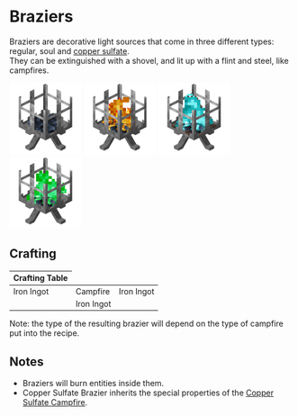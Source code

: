 # Braziers

<!--description:Learn everything about braziers, a new decorative light source.-->
<!--thumbnail:images/render/lit_brazier.png-->

Braziers are decorative light sources that come in three different types: regular, soul and [copper sulfate](copper_sulfate.md).  
They can be extinguished with a shovel, and lit up with a flint and steel, like campfires.

<div class="wiki-gallery">
<img alt="Brazier" src="../images/render/brazier.png" width="128" height="128" />
<img alt="Lit Brazier" src="../images/render/lit_brazier.png" width="128" height="128" />
<img alt="Soul Brazier" src="../images/render/soul_brazier.png" width="128" height="128" />
<img alt="Copper Sulfate Brazier" src="../images/render/copper_sulfate_brazier.png" width="128" height="128" />
</div>

## Crafting

<table class="crafting-grid">
<thead>
    <th>Crafting Table</th>
</thead>
<tbody>
    <tr>
        <td>Iron Ingot</td>
        <td>Campfire</td>
        <td>Iron Ingot</td>
    </tr>
    <tr>
        <td></td>
        <td>Iron Ingot</td>
        <td></td>
    </tr>
</tbody>
</table>

Note: the type of the resulting brazier will depend on the type of campfire put into the recipe.

## Notes

- Braziers will burn entities inside them.
- Copper Sulfate Brazier inherits the special properties of the [Copper Sulfate Campfire](copper_sulfate.md#copper-sulfate-campfire).
